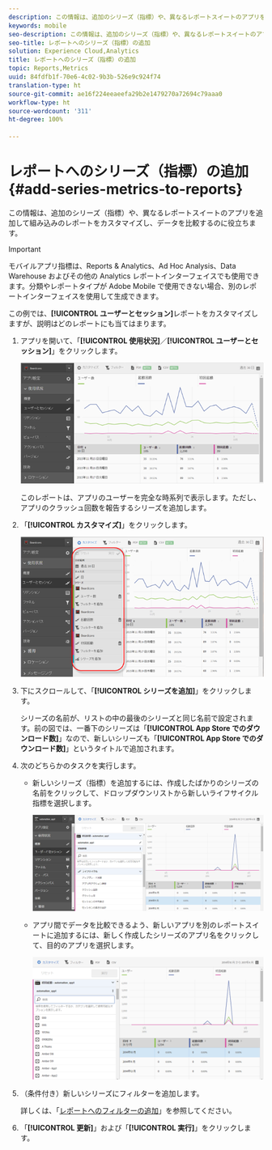```yaml
---
description: この情報は、追加のシリーズ（指標）や、異なるレポートスイートのアプリを追加して組み込みのレポートをカスタマイズし、データを比較するのに役立ちます。
keywords: mobile
seo-description: この情報は、追加のシリーズ（指標）や、異なるレポートスイートのアプリを追加して組み込みのレポートをカスタマイズし、データを比較するのに役立ちます。
seo-title: レポートへのシリーズ（指標）の追加
solution: Experience Cloud,Analytics
title: レポートへのシリーズ（指標）の追加
topic: Reports,Metrics
uuid: 84fdfb1f-70e6-4c02-9b3b-526e9c924f74
translation-type: ht
source-git-commit: ae16f224eeaeefa29b2e1479270a72694c79aaa0
workflow-type: ht
source-wordcount: '311'
ht-degree: 100%

---
```



# レポートへのシリーズ（指標）の追加 {#add-series-metrics-to-reports}

この情報は、追加のシリーズ（指標）や、異なるレポートスイートのアプリを追加して組み込みのレポートをカスタマイズし、データを比較するのに役立ちます。

>[!IMPORTANT]
>
>モバイルアプリ指標は、Reports &amp; Analytics、Ad Hoc Analysis、Data Warehouse およびその他の Analytics レポートインターフェイスでも使用できます。分類やレポートタイプが Adobe Mobile で使用できない場合、別のレポートインターフェイスを使用して生成できます。

この例では、**[!UICONTROL ユーザーとセッション]**&#x200B;レポートをカスタマイズしますが、説明はどのレポートにも当てはまります。

1. アプリを開いて、「**[!UICONTROL 使用状況]**／**[!UICONTROL ユーザーとセッション]**」をクリックします。

   ![手順の結果](assets/customize1.png)

   このレポートは、アプリのユーザーを完全な時系列で表示します。ただし、アプリのクラッシュ回数を報告するシリーズを追加します。

1. 「**[!UICONTROL カスタマイズ]**」をクリックします。

   ![手順の結果](assets/customize2.png)

1. 下にスクロールして、「**[!UICONTROL シリーズを追加]**」をクリックします。

   シリーズの名前が、リストの中の最後のシリーズと同じ名前で設定されます。前の図では、一番下のシリーズは「**[!UICONTROL App Store でのダウンロード数]**」なので、新しいシリーズも「**[!UICONTROL App Store でのダウンロード数]**」というタイトルで追加されます。

1. 次のどちらかのタスクを実行します。

   * 新しいシリーズ（指標）を追加するには、作成したばかりのシリーズの名前をクリックして、ドロップダウンリストから新しいライフサイクル指標を選択します。

      ![手順の結果](assets/add_series.png)

   * アプリ間でデータを比較できるよう、新しいアプリを別のレポートスイートに追加するには、新しく作成したシリーズのアプリ名をクリックして、目的のアプリを選択します。

      ![](assets/add_series_app.png)

1. （条件付き）新しいシリーズにフィルターを追加します。

   詳しくは、「[レポートへのフィルターの追加](/help/using/usage/reports-customize/t-reports-customize.md)」を参照してください。
1. 「**[!UICONTROL 更新]**」および「**[!UICONTROL 実行]**」をクリックします。
